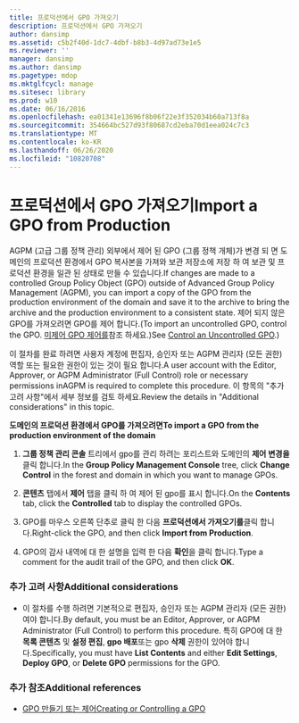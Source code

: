 ```yaml
---
title: 프로덕션에서 GPO 가져오기
description: 프로덕션에서 GPO 가져오기
author: dansimp
ms.assetid: c5b2f40d-1dc7-4dbf-b8b3-4d97ad73e1e5
ms.reviewer: ''
manager: dansimp
ms.author: dansimp
ms.pagetype: mdop
ms.mktglfcycl: manage
ms.sitesec: library
ms.prod: w10
ms.date: 06/16/2016
ms.openlocfilehash: ea01341e13696f8b06f22e3f352034b60a713f8a
ms.sourcegitcommit: 354664bc527d93f80687cd2eba70d1eea024c7c3
ms.translationtype: MT
ms.contentlocale: ko-KR
ms.lasthandoff: 06/26/2020
ms.locfileid: "10820708"
---
```

# <span data-ttu-id="159cb-103">프로덕션에서 GPO 가져오기</span><span class="sxs-lookup"><span data-stu-id="159cb-103">Import a GPO from Production</span></span>


<span data-ttu-id="159cb-104">AGPM (고급 그룹 정책 관리) 외부에서 제어 된 GPO (그룹 정책 개체)가 변경 되 면 도메인의 프로덕션 환경에서 GPO 복사본을 가져와 보관 저장소에 저장 하 여 보관 및 프로덕션 환경을 일관 된 상태로 만들 수 있습니다.</span><span class="sxs-lookup"><span data-stu-id="159cb-104">If changes are made to a controlled Group Policy Object (GPO) outside of Advanced Group Policy Management (AGPM), you can import a copy of the GPO from the production environment of the domain and save it to the archive to bring the archive and the production environment to a consistent state.</span></span> <span data-ttu-id="159cb-105">제어 되지 않은 GPO를 가져오려면 GPO를 제어 합니다.</span><span class="sxs-lookup"><span data-stu-id="159cb-105">(To import an uncontrolled GPO, control the GPO.</span></span> <span data-ttu-id="159cb-106">[미제어 GPO 제어를](control-an-uncontrolled-gpo-agpm40.md)참조 하세요.)</span><span class="sxs-lookup"><span data-stu-id="159cb-106">See [Control an Uncontrolled GPO](control-an-uncontrolled-gpo-agpm40.md).)</span></span>

<span data-ttu-id="159cb-107">이 절차를 완료 하려면 사용자 계정에 편집자, 승인자 또는 AGPM 관리자 (모든 권한) 역할 또는 필요한 권한이 있는 것이 필요 합니다.</span><span class="sxs-lookup"><span data-stu-id="159cb-107">A user account with the Editor, Approver, or AGPM Administrator (Full Control) role or necessary permissions inAGPM is required to complete this procedure.</span></span> <span data-ttu-id="159cb-108">이 항목의 "추가 고려 사항"에서 세부 정보를 검토 하세요.</span><span class="sxs-lookup"><span data-stu-id="159cb-108">Review the details in "Additional considerations" in this topic.</span></span>

**<span data-ttu-id="159cb-109">도메인의 프로덕션 환경에서 GPO를 가져오려면</span><span class="sxs-lookup"><span data-stu-id="159cb-109">To import a GPO from the production environment of the domain</span></span>**

1.  <span data-ttu-id="159cb-110">**그룹 정책 관리 콘솔** 트리에서 gpo를 관리 하려는 포리스트와 도메인의 **제어 변경을** 클릭 합니다.</span><span class="sxs-lookup"><span data-stu-id="159cb-110">In the **Group Policy Management Console** tree, click **Change Control** in the forest and domain in which you want to manage GPOs.</span></span>

2.  <span data-ttu-id="159cb-111">**콘텐츠** 탭에서 **제어** 탭을 클릭 하 여 제어 된 gpo를 표시 합니다.</span><span class="sxs-lookup"><span data-stu-id="159cb-111">On the **Contents** tab, click the **Controlled** tab to display the controlled GPOs.</span></span>

3.  <span data-ttu-id="159cb-112">GPO를 마우스 오른쪽 단추로 클릭 한 다음 **프로덕션에서 가져오기를**클릭 합니다.</span><span class="sxs-lookup"><span data-stu-id="159cb-112">Right-click the GPO, and then click **Import from Production**.</span></span>

4.  <span data-ttu-id="159cb-113">GPO의 감사 내역에 대 한 설명을 입력 한 다음 **확인**을 클릭 합니다.</span><span class="sxs-lookup"><span data-stu-id="159cb-113">Type a comment for the audit trail of the GPO, and then click **OK**.</span></span>

### <span data-ttu-id="159cb-114">추가 고려 사항</span><span class="sxs-lookup"><span data-stu-id="159cb-114">Additional considerations</span></span>

-   <span data-ttu-id="159cb-115">이 절차를 수행 하려면 기본적으로 편집자, 승인자 또는 AGPM 관리자 (모든 권한) 여야 합니다.</span><span class="sxs-lookup"><span data-stu-id="159cb-115">By default, you must be an Editor, Approver, or AGPM Administrator (Full Control) to perform this procedure.</span></span> <span data-ttu-id="159cb-116">특히 GPO에 대 한 **목록 콘텐츠** 및 **설정 편집**, **gpo 배포**또는 gpo **삭제** 권한이 있어야 합니다.</span><span class="sxs-lookup"><span data-stu-id="159cb-116">Specifically, you must have **List Contents** and either **Edit Settings**, **Deploy GPO**, or **Delete GPO** permissions for the GPO.</span></span>

### <span data-ttu-id="159cb-117">추가 참조</span><span class="sxs-lookup"><span data-stu-id="159cb-117">Additional references</span></span>

-   [<span data-ttu-id="159cb-118">GPO 만들기 또는 제어</span><span class="sxs-lookup"><span data-stu-id="159cb-118">Creating or Controlling a GPO</span></span>](creating-or-controlling-a-gpo-agpm40-app.md)

 

 





